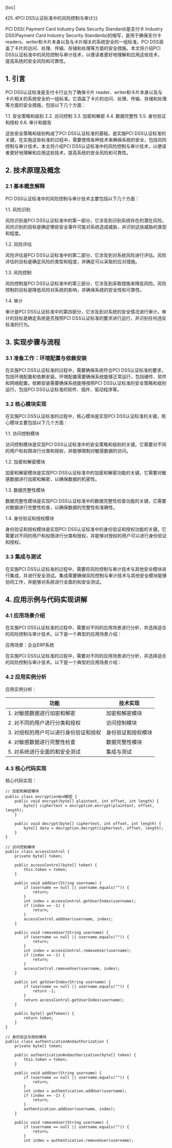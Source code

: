
[toc]                    
                
                
《25. 《PCI DSS认证标准中的风险控制与审计》》

PCI DSS( Payment Card Industry Data Security Standard)是支付卡 Industry DSS(Payment Card Industry Security Standards)的缩写，是用于确保支付卡 readers、writer和卡片本身以及与卡片相关的系统安全的一组标准。PCI DSS涵盖了卡片的访问、处理、传输、存储和处理等方面的安全措施。本文将介绍PCI DSS认证标准中的风险控制与审计技术，以便读者更好地理解和应用这些技术，提高系统的安全风险和可靠性。

## 1. 引言

PCI DSS认证标准是支付卡行业为了确保卡片 reader、writer和卡片本身以及与卡片相关的系统安全的一组标准。它涵盖了卡片的访问、处理、传输、存储和处理等方面的安全措施，包括以下几个方面：

1.1. 安全策略和级别
2.2. 访问控制
3.3. 加密和解密
4.4. 数据完整性
5.5. 身份验证和授权
6.6. 审计和报告

这些安全策略和级别构成了PCI DSS认证标准的基础，是实施PCI DSS认证标准的关键。在实施这些标准的过程中，需要使用各种技术来确保系统的安全，包括风险控制与审计技术。本文将介绍PCI DSS认证标准中的风险控制与审计技术，以便读者更好地理解和应用这些技术，提高系统的安全风险和可靠性。

## 2. 技术原理及概念

### 2.1 基本概念解释

PCI DSS认证标准中的风险控制与审计技术主要包括以下几个方面：

1.1. 风险识别

风险识别是PCI DSS认证标准中的第一部分，它涉及到识别系统存在的潜在风险。风险识别的目标是确定哪些安全事件可能对系统造成威胁，并识别这些威胁的类型和程度。

1.2. 风险评估

风险评估是PCI DSS认证标准中的第二部分，它涉及到对系统风险进行评估。风险评估的目标是确定风险的类型和程度，并确定可以采取的应对措施。

1.3. 风险控制

风险控制是PCI DSS认证标准中的第三部分，它涉及到采取措施来降低风险。风险控制的目标是降低风险对系统的影响，并确保系统的安全性和可靠性。

1.4. 审计

审计是PCI DSS认证标准中的第四部分，它涉及到对系统的安全情况进行审计。审计的目标是确定系统是否按照PCI DSS认证标准的要求进行运行，并识别任何违反标准的行为。

## 3. 实现步骤与流程

### 3.1 准备工作：环境配置与依赖安装

在实施PCI DSS认证标准的过程中，需要确保系统符合PCI DSS认证标准的要求，包括环境配置和依赖安装。环境配置需要确保系统能够正常运行，包括硬件、软件和网络配置。依赖安装需要确保系统能够按照PCI DSS认证标准的安全策略和级别运行，包括PCI DSS认证标准的软件、插件、驱动程序等。

### 3.2 核心模块实现

在实施PCI DSS认证标准的过程中，核心模块是实现PCI DSS认证标准的关键。核心模块主要包括以下几个方面：

1.1. 访问控制模块

访问控制模块是实现PCI DSS认证标准中的安全策略和级别的关键。它需要对不同的用户和权限进行分类和授权，并能够限制对敏感数据的访问。

1.2. 加密和解密模块

加密和解密模块是实现PCI DSS认证标准中的加密和解密功能的关键。它需要对敏感数据进行加密和解密，以确保数据的机密性。

1.3. 数据完整性模块

数据完整性模块是实现PCI DSS认证标准中的数据完整性检查功能的关键。它需要对数据进行完整性检查，以确保数据的完整性和准确性。

1.4. 身份验证和授权模块

身份验证和授权模块是实现PCI DSS认证标准中的身份验证和授权功能的关键。它需要对不同的用户和权限进行分类和授权，并能够对授权的用户可以进行身份验证和授权。

### 3.3 集成与测试

在实施PCI DSS认证标准的过程中，需要将风险控制与审计技术与其他安全模块进行集成，并进行安全测试。集成需要确保风险控制与审计技术与其他安全模块能够协同工作，并能够对系统进行全面的和安全测试。

## 4. 应用示例与代码实现讲解

### 4.1 应用场景介绍

在实施PCI DSS认证标准的过程中，需要对不同的应用场景进行分析，并选择适合的风险控制与审计技术。以下是一个典型的应用场景介绍：

应用场景：企业ERP系统

在实施PCI DSS认证标准的过程中，需要对不同的应用场景进行分析，并选择适合的风险控制与审计技术。以下是一个典型的应用场景介绍：

### 4.2 应用实例分析

应用实例分析：

| 功能 | 技术实现 |
| --- | --- |
| 1. 对敏感数据进行加密和解密 | 加密和解密模块 |
| 2. 对不同的用户进行分类和授权 | 访问控制模块 |
| 3. 对授权的用户可以进行身份验证和授权 | 身份验证和授权模块 |
| 4. 对敏感数据进行完整性检查 | 数据完整性模块 |
| 5. 对系统进行全面的和安全测试 | 集成与测试 |

### 4.3 核心代码实现

核心代码实现：
```
// 加密和解密模块
public class encryptionAnd解密 {
    public void encrypt(byte[] plaintext, int offset, int length) {
        byte[] ciphertext = encryption.encrypt(plaintext, offset, length);
    }

    public void decrypt(byte[] ciphertext, int offset, int length) {
        byte[] data = decryption.decrypt(ciphertext, offset, length);
    }
}

// 访问控制模块
public class accessControl {
    private byte[] token;

    public accessControl(byte[] token) {
        this.token = token;
    }

    public void addUser(String username) {
        if (username == null || username.equals("")) {
            return;
        }
        int index = accessControl.getUserIndex(username);
        if (index == -1) {
            return;
        }
        accessControl.addUser(username, index);
    }

    public void removeUser(String username) {
        if (username == null || username.equals("")) {
            return;
        }
        int index = accessControl.removeUser(username);
        if (index == -1) {
            return;
        }
        accessControl.removeUser(username, index);
    }

    public int getUserIndex(String username) {
        if (username == null || username.equals("")) {
            return -1;
        }
        return accessControl.getUserIndex(username);
    }

    public byte[] getToken() {
        return token;
    }
}

// 身份验证与授权模块
public class authenticationAndauthorization {
    private byte[] token;

    public authenticationAndauthorization(byte[] token) {
        this.token = token;
    }

    public void addUser(String username) {
        if (username == null || username.equals("")) {
            return;
        }
        int index = authentication.addUser(username);
        if (index == -1) {
            return;
        }
        authentication.addUser(username, index);
    }

    public void removeUser(String username) {
        if (username == null || username.equals("")) {
            return;
        }
        int index = authentication.removeUser(username);

